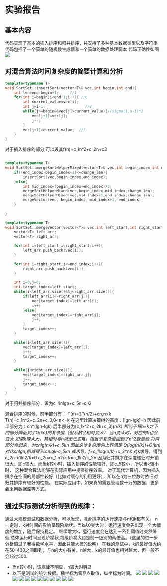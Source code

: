 # 实验报告

## 基本内容
代码实现了基本的插入排序和归并排序，并支持了多种基本数据类型以及字符串
代码包括了一个简单的随机数生成器和一个简单的数据处理脚本
代码正确性如图
![](./run_result.png)

## 对混合算法时间复杂度的简要计算和分析

```cpp
template<typename T>
void SortSet::insertSort(vector<T>& vec,int begin,int end){
    int len=end-begin+1;     //1
    for(int i=begin;i<end+1;i++){ //n
        int current_value=vec[i];
        int j=i-1;                  //2
        while(j>=begin&&vec[j]>current_value){//sigma(1,n-1)*2
            vec[j+1]=vec[j];
            j--;
        }
        vec[j+1]=current_value;  //1
    }
}
```
对于插入排序的部分,可以设其f(n)=c_1n*2+c_2n+c3

```cpp

template<typename T>
void SortSet::mergeSortHelperMixed(vector<T>& vec,int begin_index,int end_index,int change_len){
    if((end_index-begin_index+1)<=change_len){
        insertSort(vec,begin_index,end_index);
    }else{
        int mid_index=(begin_index+end_index)/2;
        mergeSortHelperMixed(vec,begin_index,mid_index,change_len);
        mergeSortHelperMixed(vec,mid_index+1,end_index,change_len);
        mergeVector(vec, begin_index, mid_index+1, end_index);
    }
   
}

template<typename T>
void SortSet::mergeVector(vector<T>& vec,int left_start,int right_start,int end_index){
    vector<T> left_arr;
    vector<T> right_arr;

    for(int i=left_start;i<right_start;i++){
        left_arr.push_back(vec[i]);
    }

    for(int i=right_start;i<=end_index;i++){
        right_arr.push_back(vec[i]);
    }

    int i=0,j=0;
    int target_index=left_start;
    while(i<left_arr.size()&&j<right_arr.size()){
        if(left_arr[i]<=right_arr[j]){
            vec[target_index]=left_arr[i];
            i++;
        }else{
            vec[target_index]=right_arr[j];
            j++;
        }
        target_index++;
    }

    while(i<left_arr.size()){
        vec[target_index]=left_arr[i];
        i++;
        target_index++;
    }

    while(j<right_arr.size()){
        vec[target_index]=right_arr[j];
        j++;
        target_index++;
    }
}
```

对于归并排序部分，设为c_4nlgn+c_5n+c_6

混合排序的时候，前半部分有：
T(n)=2T(n/2)+cn,n>k
T(n)=c_1n^2+c_2n+c_3,0<n<=k
在这里计算决策树的高度：[lgn-lgk]=h
因此前半部分为：cn*(lgn-lgk)
后半部分为(c_1k^2+c_2k+c_3)*(n/k)
相当于将n=k之下的部分降低到了O(kn)的复杂度（但系数会相对变大）
当n变大时，对应的k也会变大
如果k取太大，其相对与n就无法忽略，相当于复杂度回到了n^2数量级
将两部分合起来，为cnlg(n/k)+c_5kn
因此总体复杂度的上界满足 O(log(n/k))+O(kn)
对比cnlgn,相减得到:cnlgk-c_5kn
或求导，f=c_1*log(n/k)+c_2*nk
对k求导，得到c_2n-c1ln2/k=0
c_2n=c_1ln2/k
k=c_1ln2/c_2n
因为归并排序在深度递归时开销很大，即c较大，而当k较小时，插入排序的性能较好，即c_5较小，所以当k较小时，
这种混合算法能够在实际应用中提高排序效率。
对于现代计算机，因为插入排序在空间的局部性较好（比如对缓存的利用更好），所以在n为三位数时依旧对归并排序有较好的性能。
在实际应用中，如果真的需要管理数十万的数据，更多会采用数据库等方式。

## 通过实际测试分析得到的规律：

通过大规模测试和数据分析，可以发现，混合排序的运行速度与n和k都有关。
n一定时，k对时间的影响呈现阶梯状。当k从0变大时，运行速度会先出现一个大幅度的增加，随后保持稳定。
继续增大k，运行速度会在达到一系列阈值时突然降低,总体运行时间呈现阶梯状,每级阶梯大约是前一级别的两倍高。（这里的进一步分析超过了我得数学水平，因此只能大概的说明）
在我的测试中，k的最好值大约在50-400之间取到，与n的大小有关。n越大，k的最好值也相对越大，但一般不会超过500.
* 当n较小时，该规律不明显，n较大时明显
* 以下是测试的统计数据。横坐标为零界点取值，纵坐标为时间。
![](./performance_N_500.png)
![](./performance_N_1000.png)
![](./performance_N_2000.png)
![](./performance_N_5000.png)
![](./performance_N_10000.png)
![](./performance_N_50000.png)
![](./performance_N_100000.png)
![](./performance_N_500_2.png)
![](./performance_N_1000_2.png)
![](./performance_N_2000_2.png)
![](./performance_N_5000_2.png)
![](./performance_N_10000_2.png)
![](./performance_N_50000_2.png)
![](./performance_N_100000_2.png)
